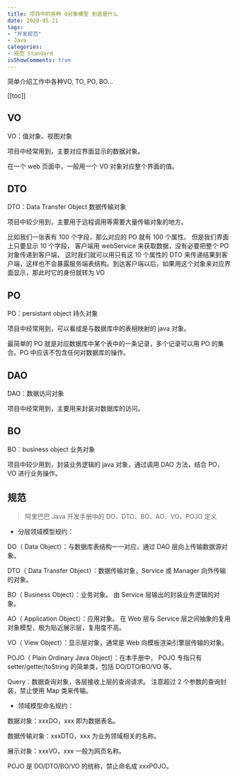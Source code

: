```yaml
---
title: 项目中的各种 O对象模型 到底是什么
date: 2020-05-21
tags:
- "开发规范"
- Java
categories:
- 规范 Standard
isShowComments: true
---
```


<Boxx/>

简单介绍工作中各种VO, TO, PO, BO...

<!-- more -->

[[toc]]

## VO

VO：值对象、视图对象

项目中经常用到，主要对应界面显示的数据对象。

在一个 web 页面中，一般用一个 VO 对象对应整个界面的值。

## DTO
DTO：Data Transfer Object 数据传输对象

项目中较少用到，主要用于远程调用等需要大量传输对象的地方。

比如我们一张表有 100 个字段，那么对应的 PO 就有 100 个属性。
但是我们界面上只要显示 10 个字段，
客户端用 webService 来获取数据，没有必要把整个 PO 对象传递到客户端，
这时我们就可以用只有这 10 个属性的 DTO 来传递结果到客户端，这样也不会暴露服务端表结构。到达客户端以后，如果用这个对象来对应界面显示，那此时它的身份就转为 VO

## PO

PO：persistant object 持久对象

项目中经常用到，可以看成是与数据库中的表相映射的 java 对象。

最简单的 PO 就是对应数据库中某个表中的一条记录，多个记录可以用 PO 的集合。PO 中应该不包含任何对数据库的操作。

## DAO

DAO：数据访问对象

项目中经常用到，主要用来封装对数据库的访问。

## BO

BO：business object 业务对象

项目中较少用到，封装业务逻辑的 java 对象，通过调用 DAO 方法，结合 PO，VO 进行业务操作。

## 规范

> 阿里巴巴 Java 开发手册中的 DO、DTO、BO、AO、VO、POJO 定义

- 分层领域模型规约：

DO（ Data Object）：与数据库表结构一一对应，通过 DAO 层向上传输数据源对象。

DTO（ Data Transfer Object）：数据传输对象，Service 或 Manager 向外传输的对象。

BO（ Business Object）：业务对象。 由 Service 层输出的封装业务逻辑的对象。

AO（ Application Object）：应用对象。 在 Web 层与 Service 层之间抽象的复用对象模型，极为贴近展示层，复用度不高。

VO（ View Object）：显示层对象，通常是 Web 向模板渲染引擎层传输的对象。

POJO（ Plain Ordinary Java Object）：在本手册中， POJO 专指只有 setter/getter/toString 的简单类，包括 DO/DTO/BO/VO 等。

Query：数据查询对象，各层接收上层的查询请求。 注意超过 2 个参数的查询封装，禁止使用 Map 类来传输。

- 领域模型命名规约：

数据对象：xxxDO，xxx 即为数据表名。

数据传输对象：xxxDTO，xxx 为业务领域相关的名称。

展示对象：xxxVO，xxx 一般为网页名称。

POJO 是 DO/DTO/BO/VO 的统称，禁止命名成 xxxPOJO。

<Reward/>
